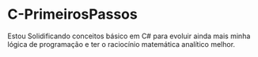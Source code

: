 # C-PrimeirosPassos
Estou Solidificando conceitos básico em C# para evoluir ainda mais minha lógica de programação e ter o raciocínio matemática analítico melhor.
